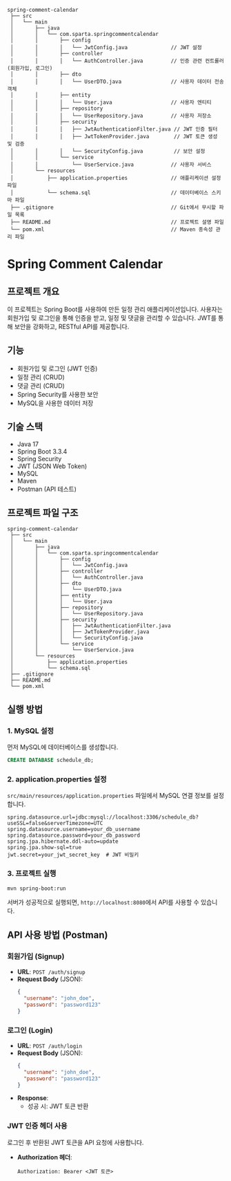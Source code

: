 ```
spring-comment-calendar
 ├── src
 │   └── main
 │       ├── java
 │       │   └── com.sparta.springcommentcalendar
 │       │       ├── config
 │       │       │   └── JwtConfig.java              // JWT 설정
 │       │       ├── controller
 │       │       │   └── AuthController.java         // 인증 관련 컨트롤러 (회원가입, 로그인)
 │       │       ├── dto
 │       │       │   └── UserDTO.java                // 사용자 데이터 전송 객체
 │       │       ├── entity
 │       │       │   └── User.java                   // 사용자 엔티티
 │       │       ├── repository
 │       │       │   └── UserRepository.java         // 사용자 저장소
 │       │       ├── security
 │       │       │   ├── JwtAuthenticationFilter.java // JWT 인증 필터
 │       │       │   ├── JwtTokenProvider.java        // JWT 토큰 생성 및 검증
 │       │       │   └── SecurityConfig.java          // 보안 설정
 │       │       └── service
 │       │           └── UserService.java            // 사용자 서비스
 │       └── resources
 │           ├── application.properties              // 애플리케이션 설정 파일
 │           └── schema.sql                          // 데이터베이스 스키마 파일
 ├── .gitignore                                      // Git에서 무시할 파일 목록
 ├── README.md                                       // 프로젝트 설명 파일
 └── pom.xml                                         // Maven 종속성 관리 파일
```

# Spring Comment Calendar

## 프로젝트 개요
이 프로젝트는 Spring Boot를 사용하여 만든 일정 관리 애플리케이션입니다. 사용자는 회원가입 및 로그인을 통해 인증을 받고, 일정 및 댓글을 관리할 수 있습니다. JWT를 통해 보안을 강화하고, RESTful API를 제공합니다.

## 기능
- 회원가입 및 로그인 (JWT 인증)
- 일정 관리 (CRUD)
- 댓글 관리 (CRUD)
- Spring Security를 사용한 보안
- MySQL을 사용한 데이터 저장

## 기술 스택
- Java 17
- Spring Boot 3.3.4
- Spring Security
- JWT (JSON Web Token)
- MySQL
- Maven
- Postman (API 테스트)

## 프로젝트 파일 구조

```
spring-comment-calendar
 ├── src
 │   └── main
 │       ├── java
 │       │   └── com.sparta.springcommentcalendar
 │       │       ├── config
 │       │       │   └── JwtConfig.java
 │       │       ├── controller
 │       │       │   └── AuthController.java
 │       │       ├── dto
 │       │       │   └── UserDTO.java
 │       │       ├── entity
 │       │       │   └── User.java
 │       │       ├── repository
 │       │       │   └── UserRepository.java
 │       │       ├── security
 │       │       │   ├── JwtAuthenticationFilter.java
 │       │       │   ├── JwtTokenProvider.java
 │       │       │   └── SecurityConfig.java
 │       │       └── service
 │       │           └── UserService.java
 │       └── resources
 │           ├── application.properties
 │           └── schema.sql
 ├── .gitignore
 ├── README.md
 └── pom.xml
```

## 실행 방법

### 1. MySQL 설정
먼저 MySQL에 데이터베이스를 생성합니다.

```sql
CREATE DATABASE schedule_db;
```

### 2. application.properties 설정
`src/main/resources/application.properties` 파일에서 MySQL 연결 정보를 설정합니다.

```properties
spring.datasource.url=jdbc:mysql://localhost:3306/schedule_db?useSSL=false&serverTimezone=UTC
spring.datasource.username=your_db_username
spring.datasource.password=your_db_password
spring.jpa.hibernate.ddl-auto=update
spring.jpa.show-sql=true
jwt.secret=your_jwt_secret_key  # JWT 비밀키
```

### 3. 프로젝트 실행
```bash
mvn spring-boot:run
```

서버가 성공적으로 실행되면, `http://localhost:8080`에서 API를 사용할 수 있습니다.

## API 사용 방법 (Postman)

### 회원가입 (Signup)
- **URL**: `POST /auth/signup`
- **Request Body** (JSON):
  ```json
  {
    "username": "john_doe",
    "password": "password123"
  }
  ```

### 로그인 (Login)
- **URL**: `POST /auth/login`
- **Request Body** (JSON):
  ```json
  {
    "username": "john_doe",
    "password": "password123"
  }
  ```
- **Response**:
  - 성공 시: JWT 토큰 반환

### JWT 인증 헤더 사용
로그인 후 반환된 JWT 토큰을 API 요청에 사용합니다.

- **Authorization 헤더**:
  ```
  Authorization: Bearer <JWT 토큰>
  ```
